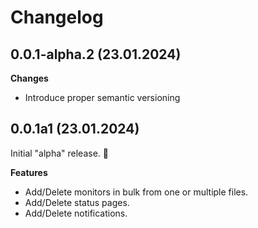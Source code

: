 # Changelog

## 0.0.1-alpha.2 (23.01.2024)

**Changes**

- Introduce proper semantic versioning

## 0.0.1a1 (23.01.2024)

Initial "alpha" release. :tada:

**Features**

- Add/Delete monitors in bulk from one or multiple files.
- Add/Delete status pages.
- Add/Delete notifications.
